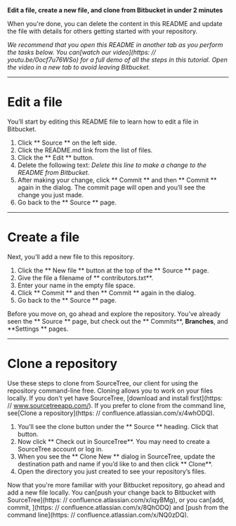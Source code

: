 **Edit a file, create a new file, and clone from Bitbucket in under 2 minutes**

When you're done, you can delete the content in this README and update the file with details for others getting started with your repository.

*We recommend that you open this README in another tab as you perform the tasks below. You can[watch our video](https: // youtu.be/0ocf7u76WSo) for a full demo of all the steps in this tutorial. Open the video in a new tab to avoid leaving Bitbucket.*

---

# Edit a file

You’ll start by editing this README file to learn how to edit a file in Bitbucket.

1. Click ** Source ** on the left side.
2. Click the README.md link from the list of files.
3. Click the ** Edit ** button.
4. Delete the following text: *Delete this line to make a change to the README from Bitbucket.*
5. After making your change, click ** Commit ** and then ** Commit ** again in the dialog. The commit page will open and you’ll see the change you just made.
6. Go back to the ** Source ** page.

---

# Create a file

Next, you’ll add a new file to this repository.

1. Click the ** New file ** button at the top of the ** Source ** page.
2. Give the file a filename of ** contributors.txt**.
3. Enter your name in the empty file space.
4. Click ** Commit ** and then ** Commit ** again in the dialog.
5. Go back to the ** Source ** page.

Before you move on, go ahead and explore the repository. You've already seen the ** Source ** page, but check out the ** Commits**, **Branches**, and **Settings ** pages.

---

# Clone a repository

Use these steps to clone from SourceTree, our client for using the repository command-line free. Cloning allows you to work on your files locally. If you don't yet have SourceTree, [download and install first](https: // www.sourcetreeapp.com/). If you prefer to clone from the command line, see[Clone a repository](https: // confluence.atlassian.com/x/4whODQ).

1. You’ll see the clone button under the ** Source ** heading. Click that button.
2. Now click ** Check out in SourceTree**. You may need to create a SourceTree account or log in.
3. When you see the ** Clone New ** dialog in SourceTree, update the destination path and name if you’d like to and then click ** Clone**.
4. Open the directory you just created to see your repository’s files.

Now that you're more familiar with your Bitbucket repository, go ahead and add a new file locally. You can[push your change back to Bitbucket with SourceTree](https: // confluence.atlassian.com/x/iqyBMg), or you can[add, commit, ](https: // confluence.atlassian.com/x/8QhODQ) and [push from the command line](https: // confluence.atlassian.com/x/NQ0zDQ).
